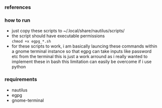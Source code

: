 ### references

### how to run
- just copy these scripts to ~/.local/share/nautilus/scripts/  
- the script should have executable permissions  
`chmod +x egpg_*.sh`  
- for these scripts to work, i am basically launcing these commands within
a gnome terminal instance so that egpg can take inputs like password etc from the terminal 
this is just a work arround as i really wanted to implement these in bash
this limitation can easily be overcome if i use python

### requirements
- nautilus
- egpg
- gnome-terminal



